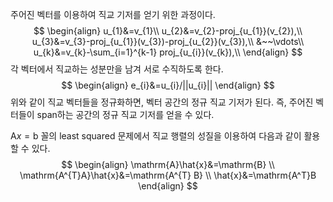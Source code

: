 주어진 벡터를 이용하여 직교 기저를 얻기 위한 과정이다. 
$$
\begin{align}
u_{1}&=v_{1}\\
u_{2}&=v_{2}-proj_{u_{1}}(v_{2}),\\
u_{3}&=v_{3}-proj_{u_{1}}(v_{3})-proj_{u_{2}}(v_{3}),\\
&~~\vdots\\
u_{k}&=v_{k}-\sum_{i=1}^{k-1} proj_{u_{i}}(v_{k}),\\
\end{align}
$$
각 벡터에서 직교하는 성분만을 남겨 서로 수직하도록 한다.
$$
\begin{align}
e_{i}&=u_{i}/||u_{i}||
\end{align}
$$
위와 같이 직교 벡터들을 정규화하면, 벡터 공간의 정규 직교 기저가 된다. 즉, 주어진 벡터들이 span하는 공간의 정규 직교 기저를 얻을 수 있다.

$\mathrm{A}x=\mathrm{b}$ 꼴의 least squared 문제에서 직교 행렬의 성질을 이용하여 다음과 같이 활용할 수 있다.
$$
\begin{align}
\mathrm{A}\hat{x}&=\mathrm{B} \\
\mathrm{A^{T}A}\hat{x}&=\mathrm{A^{T} B} \\
\hat{x}&=\mathrm{A^T}B 
\end{align}
$$